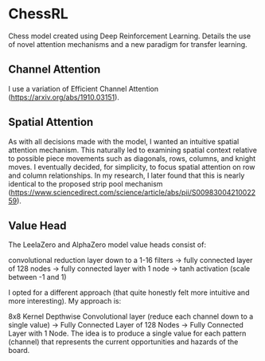 # ChessRL
Chess model created using Deep Reinforcement Learning. Details the use of novel attention mechanisms and a new paradigm for transfer learning.

## Channel Attention
I use a variation of Efficient Channel Attention (https://arxiv.org/abs/1910.03151).

## Spatial Attention
As with all decisions made with the model, I wanted an intuitive spatial attention mechanism. This naturally led to examining spatial context relative to possible piece movements such as diagonals, rows, columns, and knight moves. I eventually decided, for simplicity, to focus spatial attention on row and column relationships. In my research, I later found that this is nearly identical to the proposed strip pool mechanism (https://www.sciencedirect.com/science/article/abs/pii/S0098300421002259).

## Value Head
The LeelaZero and AlphaZero model value heads consist of:

convolutional reduction layer down to a 1-16 filters -> fully connected layer of 128 nodes -> fully connected layer with 1 node -> tanh activation (scale between -1 and 1) 

I opted for a different approach (that quite honestly felt more intuitive and more interesting). My approach is: 

8x8 Kernel Depthwise Convolutional layer (reduce each channel down to a single value) -> Fully Connected Layer of 128 Nodes -> Fully Connected Layer with 1 Node. The idea is to produce a single value for each pattern (channel) that represents the current opportunities and hazards of the board.
